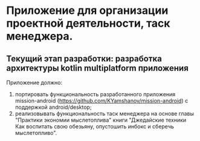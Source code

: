 # Приложение для организации проектной деятельности, таск менеджера. 

## Текущий этап разработки: разработка архитектуры kotlin multiplatform приложения

Приложение должно:
1) портировать функциональность разработанного приложения mission-android (https://github.com/KYamshanov/mission-android) с поддержкой android/desktop;
2) реализовывать функциональность таск менеджера на основе главы "Практики экономии мыслетоплива" книги "Джедайские техники Как воспитать свою обезьяну, опустошить инбокс и сберечь мыслетопливо".